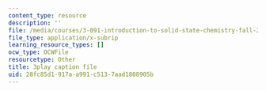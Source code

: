 ```yaml
---
content_type: resource
description: ''
file: /media/courses/3-091-introduction-to-solid-state-chemistry-fall-2018/28fc85d1917aa991c5137aad1808905b_Crut4GvgU6g.srt
file_type: application/x-subrip
learning_resource_types: []
ocw_type: OCWFile
resourcetype: Other
title: 3play caption file
uid: 28fc85d1-917a-a991-c513-7aad1808905b
---
```


